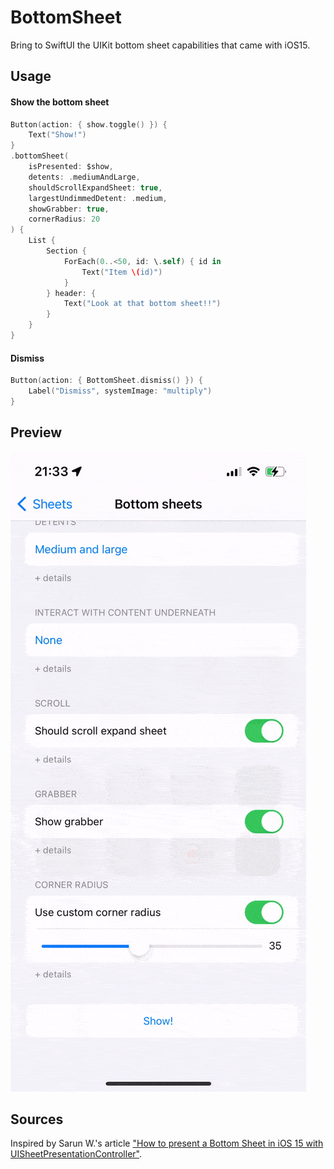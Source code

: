 # BottomSheet

Bring to SwiftUI the UIKit bottom sheet capabilities that came with iOS15.

## Usage

#### Show the bottom sheet

``` swift
Button(action: { show.toggle() }) {
    Text("Show!")
}
.bottomSheet(
    isPresented: $show,
    detents: .mediumAndLarge,
    shouldScrollExpandSheet: true,
    largestUndimmedDetent: .medium,
    showGrabber: true,
    cornerRadius: 20
) {
    List {
        Section {
            ForEach(0..<50, id: \.self) { id in
                Text("Item \(id)")
            }
        } header: {
            Text("Look at that bottom sheet!!")
        }
    }
}
```

#### Dismiss

``` swift
Button(action: { BottomSheet.dismiss() }) {
    Label("Dismiss", systemImage: "multiply")
}
```

## Preview

![Bottom sheet](./bottomsheet.gif)

## Sources

Inspired by Sarun W.'s article ["How to present a Bottom Sheet in iOS 15 with UISheetPresentationController"](https://sarunw.com/posts/bottom-sheet-in-ios-15-with-uisheetpresentationcontroller/).
